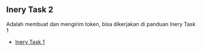 ## Inery Task 2
Adalah membuat dan mengirim token, bisa dikerjakan di panduan Inery Task 1
- [Inery Task 1](https://github.com/SaujanaOK/Node-TestNet-Guide/tree/main/Inery%20Node%20Testnet/Inery%20Task%201)
